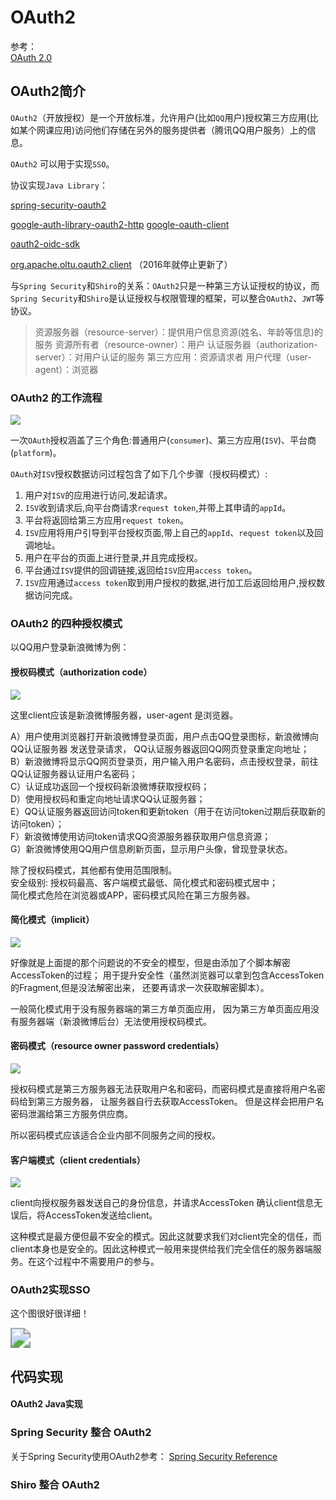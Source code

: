 # OAuth2

参考：  
[OAuth 2.0](https://oauth.net/2/)

## OAuth2简介

`OAuth2`（开放授权）是一个开放标准，允许用户(比如`QQ`用户)授权第三方应用(比如某个网课应用)访问他们存储在另外的服务提供者（腾讯QQ用户服务）上的信息。

`OAuth2` 可以用于实现`SSO`。

协议实现`Java Library`：

[spring-security-oauth2](https://mvnrepository.com/artifact/org.springframework.security.oauth/spring-security-oauth2)

[google-auth-library-oauth2-http](https://mvnrepository.com/artifact/com.google.auth/google-auth-library-oauth2-http) [google-oauth-client](https://mvnrepository.com/artifact/com.google.oauth-client/google-oauth-client)

 [oauth2-oidc-sdk](https://mvnrepository.com/artifact/com.nimbusds/oauth2-oidc-sdk)

 [org.apache.oltu.oauth2.client](https://mvnrepository.com/artifact/org.apache.oltu.oauth2/org.apache.oltu.oauth2.client) （2016年就停止更新了）

与`Spring Security`和`Shiro`的关系：`OAuth2`只是一种第三方认证授权的协议，而`Spring Security`和`Shiro`是认证授权与权限管理的框架，可以整合`OAuth2`、`JWT`等协议。

> 资源服务器（resource-server）：提供用户信息资源(姓名、年龄等信息)的服务 
> 资源所有者（resource-owner）：用户 
> 认证服务器（authorization-server）：对用户认证的服务 
> 第三方应用：资源请求者
> 用户代理（user-agent）：浏览器


### OAuth2 的工作流程

![](imgs/OAuth2工作流程.png)

一次`OAuth`授权涵盖了三个角色:普通用户(`consumer`)、第三方应用(`ISV`)、平台商(`platform`)。

`OAuth`对`ISV`授权数据访问过程包含了如下几个步骤（授权码模式）:

1. 用户对`ISV`的应用进行访问,发起请求。
2. `ISV`收到请求后,向平台商请求`request token`,并带上其申请的`appId`。
3. 平台将返回给第三方应用`request token`。
4. `ISV`应用将用户引导到平台授权页面,带上自己的`appId`、`request token`以及回调地址。
5. 用户在平台的页面上进行登录,并且完成授权。
6. 平台通过`ISV`提供的回调链接,返回给`ISV`应用`access token`。
7. `ISV`应用通过`access token`取到用户授权的数据,进行加工后返回给用户,授权数据访问完成。

### OAuth2 的四种授权模式

以QQ用户登录新浪微博为例：

#### 授权码模式（authorization code）

![](imgs/OAuth2授权码模式.jpeg)

这里client应该是新浪微博服务器，user-agent 是浏览器。

A）用户使用浏览器打开新浪微博登录页面，用户点击QQ登录图标，新浪微博向 QQ认证服务器 发送登录请求，
    QQ认证服务器返回QQ网页登录重定向地址；  
B）新浪微博将显示QQ网页登录页，用户输入用户名密码，点击授权登录，前往QQ认证服务器认证用户名密码；  
C）认证成功返回一个授权码新浪微博获取授权码；  
D）使用授权码和重定向地址请求QQ认证服务器；  
E）QQ认证服务器返回访问token和更新token（用于在访问token过期后获取新的访问token）；  
F）新浪微博使用访问token请求QQ资源服务器获取用户信息资源；  
G）新浪微博使用QQ用户信息刷新页面，显示用户头像，曾现登录状态。   

除了授权码模式，其他都有使用范围限制。  
安全级别: 授权码最高、客户端模式最低、简化模式和密码模式居中；  
简化模式危险在浏览器或APP，密码模式风险在第三方服务器。  

#### 简化模式（implicit）

![](imgs/OAuth2简化模式.jpeg)

好像就是上面提的那个问题说的不安全的模型，但是由添加了个脚本解密AccessToken的过程；
用于提升安全性（虽然浏览器可以拿到包含AccessToken的Fragment,但是没法解密出来，
还要再请求一次获取解密脚本）。

一般简化模式用于没有服务器端的第三方单页面应用，
因为第三方单页面应用没有服务器端（新浪微博后台）无法使用授权码模式。

#### 密码模式（resource owner password credentials）

![](imgs/OAuth2密码模式.jpeg)

授权码模式是第三方服务器无法获取用户名和密码，而密码模式是直接将用户名密码给到第三方服务器，
让服务器自行去获取AccessToken。
但是这样会把用户名密码泄漏给第三方服务供应商。

所以密码模式应该适合企业内部不同服务之间的授权。

#### 客户端模式（client credentials）

![](imgs/OAuth2客户端模式.jpeg)

client向授权服务器发送自己的身份信息，并请求AccessToken
确认client信息无误后，将AccessToken发送给client。

这种模式是最方便但最不安全的模式。因此这就要求我们对client完全的信任，而client本身也是安全的。因此这种模式一般用来提供给我们完全信任的服务器端服务。在这个过程中不需要用户的参与。

### OAuth2实现SSO

这个图很好很详细！

<img src="imgs/OAuth2实现单点登录.jpg" style="zoom:200%;" />



## 代码实现

#### OAuth2 Java实现

### Spring Security 整合 OAuth2

关于Spring Security使用OAuth2参考：
[Spring Security Reference](https://docs.spring.io/spring-security/site/docs/5.1.6.RELEASE/reference/htmlsingle)

### Shiro 整合 OAuth2